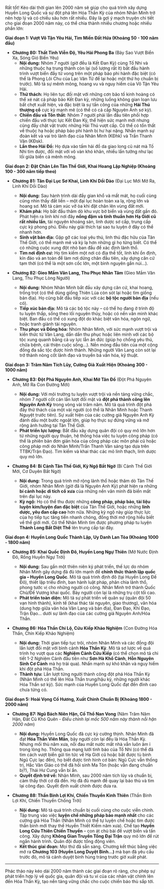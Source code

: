 Rất tốt! Kéo dài thời gian lên 2000 năm sẽ giúp cho quá trình xây dựng Huyền Long Quốc và sự đột phá lên Hóa Thần Kỳ của nhóm Nhân Minh trở nên hợp lý và có chiều sâu hơn rất nhiều. Đây là gợi ý mạch truyện chi tiết cho giai đoạn 2000 năm này, có thể chia thành nhiều chương hoặc nhiều phần lớn:

**Giai đoạn 1: Vượt Vô Tận Yêu Hải, Tìm Miền Đất Hứa (Khoảng 50 - 100 năm đầu)**

* **Chương 80: Thất Tinh Viễn Độ, Yêu Hải Phong Ba** (Bảy Sao Vượt Biển Xa, Sóng Gió Biển Yêu)
    * **Nội dung:** Nhóm 7 người (giờ đều là Kết Đan Kỳ) cùng Tố Nhi và những thuộc hạ trung thành còn lại (số lượng rất ít) bắt đầu hành trình vượt biển đầy tử vong trên một pháp bảo phi hành đặc biệt (có thể là Phong Lôi Chu của Lạc Vân Tử để lại hoặc một thứ họ chuẩn bị trước). Mô tả sự mênh mông, hoang vu và nguy hiểm của Vô Tận Yêu Hải.
    * **Thử thách:** Họ liên tục đối mặt với những cơn bão tố kinh hoàng có thể xé nát cả pháp bảo Kết Đan kỳ, những luồng không gian loạn lưu bất chợt xuất hiện, và đặc biệt là sự tấn công của những **Hải Thú thượng cổ** cực kỳ mạnh mẽ (có thể có cả cấp Nguyên Anh sơ kỳ).
    * **Chiến đấu và Tổn thất:** Nhóm 7 người phải lần đầu tiên phối hợp chiến đấu với thực lực Kết Đan Kỳ, thể hiện sức mạnh mới nhưng cũng đầy chật vật trước những Hải Thú vượt cấp. Có thể có tổn thất về thuộc hạ hoặc pháp bảo phi hành bị hư hại nặng. Nhấn mạnh sự đoàn kết và vai trò lãnh đạo của Nhân Minh (KĐhk) và Trần Thanh Vân (KĐsk).
    * **Lần theo Hải Đồ:** Họ dựa vào tấm hải đồ da giao long cũ nát mà Tố Nhi tìm được, đối mặt với vô vàn khó khăn, nhiều lần tưởng như lạc lối giữa biển cả mênh mông.

**Giai đoạn 2: Đặt Chân Lên Tân Thế Giới, Khai Hoang Lập Nghiệp (Khoảng 100 - 300 năm tiếp theo)**

* **Chương 81: Tân Đại Lục Sơ Khai, Linh Khí Dồi Dào** (Đại Lục Mới Mở Ra, Linh Khí Dồi Dào)
    * **Nội dung:** Sau hành trình dài đầy gian khổ và mất mát, họ cuối cùng cũng nhìn thấy đất liền – một đại lục hoàn toàn xa lạ, rộng lớn và hoang sơ. Mô tả cảm xúc vỡ òa khi đặt chân lên vùng đất mới.
    * **Khám phá:** Họ bắt đầu thăm dò khu vực bờ biển và vùng đất gần đó. Phát hiện ra linh khí nơi đây **nồng đậm và tinh thuần hơn Hạ Giới cũ rất nhiều lần**, tài nguyên khoáng sản, linh dược sơ cấp, trung cấp cực kỳ phong phú. Điều này giải thích tại sao tu luyện ở đây có thể nhanh hơn.
    * **Sinh vật bản địa:** Gặp gỡ các loại yêu thú, linh thú đặc hữu của Tân Thế Giới, có thể mạnh mẽ và kỳ lạ hơn những gì họ từng biết. Có thể có những cuộc xung đột nhỏ ban đầu để xác định lãnh thổ.
    * **Tìm nơi định cư:** Họ tìm kiếm một nơi có địa thế tốt, linh khí ổn định, kín đáo và an toàn để làm nơi dừng chân đầu tiên, xây dựng căn cứ tạm thời (có thể là một sơn cốc lớn, một bình nguyên gần núi...).

* **Chương 82: Gieo Mầm Văn Lang, Thu Phục Nhân Tâm** (Gieo Mầm Văn Lang, Thu Phục Lòng Người)
    * **Nội dung:** Nhóm Nhân Minh bắt đầu xây dựng căn cứ, khai hoang, trồng trọt (có thể dùng giống Thiên Lúa còn sót lại hoặc tìm giống bản địa). Họ cũng bắt đầu tiếp xúc với các **bộ tộc người bản địa** (nếu có).
    * **Tiếp xúc bản địa:** Mô tả các bộ tộc này – có thể họ đang ở trình độ tu luyện thấp, sống theo lối nguyên thủy, hoặc có nền văn minh khác biệt. Ban đầu có thể có xung đột do khác biệt văn hóa, ngôn ngữ, hoặc tranh giành tài nguyên.
    * **Thu phục và Đồng hóa:** Nhóm Nhân Minh, với sức mạnh vượt trội và kiến thức từ Văn Lang, dần dần thu phục hoặc liên minh với các bộ tộc xung quanh bằng cả uy lực lẫn ân đức (giúp họ chống yêu thú, chữa bệnh, cải thiện cuộc sống...). Nền móng đầu tiên của một cộng đồng đa sắc tộc được hình thành. Những người Văn Lang còn sót lại trở thành nòng cốt lãnh đạo và truyền bá văn hóa, kỹ thuật.

**Giai đoạn 3: Trăm Năm Tích Lũy, Cường Giả Xuất Hiện (Khoảng 300 - 1000 năm)**

* **Chương 83: Đột Phá Nguyên Anh, Khai Mở Tân Đồ** (Đột Phá Nguyên Anh, Mở Ra Con Đường Mới)
    * **Nội dung:** Với môi trường tu luyện vượt trội và nền tảng vững chắc, nhóm 7 người cốt cán lần lượt đối mặt và **đột phá thành công lên Nguyên Anh Kỳ** trong vòng vài trăm năm. Mô tả quá trình đột phá đầy thử thách của một vài người (có thể là Nhân Minh hoặc Thanh Nguyệt trước tiên). Sự xuất hiện của các cường giả Nguyên Anh Kỳ đánh dấu một bước ngoặt lớn, giúp họ thực sự đứng vững và mở rộng ảnh hưởng tại Tân Thế Giới.
    * **Phát triển lực lượng:** Bắt đầu xây dựng quân đội có quy mô lớn hơn từ những người quy thuận, hệ thống hóa việc tu luyện công pháp (có thể là phiên bản đơn giản hóa của công pháp các môn phái cũ hoặc công pháp mới do Nhân Minh/Trần Thanh Vân sáng tạo dựa trên TTBK/Trận Đạo). Tìm kiếm và khai thác các mỏ linh thạch, linh dược quy mô lớn.

* **Chương 84: Bí Cảnh Tân Thế Giới, Kỳ Ngộ Bất Ngờ** (Bí Cảnh Thế Giới Mới, Cơ Duyên Bất Ngờ)
    * **Nội dung:** Trong quá trình mở rộng lãnh thổ hoặc thăm dò Tân Thế Giới, nhóm Nhân Minh (giờ đã là Nguyên Anh Kỳ) phát hiện ra những **bí cảnh hoặc di tích cổ xưa** của những nền văn minh đã biến mất trên đại lục này.
    * **Kỳ ngộ:** Họ có thể thu được những **công pháp, pháp bảo, tài liệu luyện kim/luyện đan đặc biệt** của Tân Thế Giới, hoặc những **linh dược, yêu đan cấp cao** hơn nữa. Những kỳ ngộ này giúp thực lực của họ tiếp tục tăng tiến nhanh chóng, đồng thời mở rộng hiểu biết về thế giới mới. Có thể Nhân Minh tìm được phương pháp tu luyện **Thánh Long Bất Diệt Thể** lên trung cấp tại đây.

**Giai đoạn 4: Huyền Long Quốc Thành Lập, Uy Danh Lan Tỏa (Khoảng 1000 - 1800 năm)**

* **Chương 85: Khai Quốc Định Đô, Huyền Long Ngự Thiên** (Mở Nước Định Đô, Rồng Huyền Ngự Trời)
    * **Nội dung:** Sau gần một thiên niên kỷ phát triển, thế lực do nhóm Nhân Minh gây dựng đã đủ lớn mạnh để **chính thức thành lập quốc gia – Huyền Long Quốc**. Mô tả quá trình định đô (tại Huyền Long Đế Đô), thiết lập triều đình, ban hành luật pháp, phân chia lãnh thổ, phong tước vị cho những người có công. Nhân Minh trở thành Quốc Chủ/Đế Vương khai quốc. Bảy người còn lại là những trụ cột tối cao.
    * **Phát triển toàn diện:** Mô tả sự phát triển về quân sự (quân đội 50 vạn hình thành), kinh tế (khai thác tài nguyên, giao thương), văn hóa (dung hợp giữa văn hóa Văn Lang và bản địa), Đan Đạo, Khí Đạo, Trận Đạo... dưới sự lãnh đạo của các cường giả Nguyên Anh/Hóa Thần.

* **Chương 86: Hóa Thần Chi Lộ, Cửu Kiếp Khảo Nghiệm** (Con Đường Hóa Thần, Chín Kiếp Khảo Nghiệm)
    * **Nội dung:** Thời gian tiếp tục trôi, nhóm Nhân Minh và các đồng đội lần lượt đối mặt với bình cảnh **Hóa Thần Kỳ**. Mô tả sơ lược về quá trình họ vượt qua các **Nghiệm Cảnh Cửu Kiếp** (có thể chọn mô tả chi tiết 1-2 Nghiệm Cảnh đầu tiên như **Sơn Hà Khổ Cảnh**, **Hỗn Nguyên Sinh Cơ Cảnh** mà họ trải qua). Nhấn mạnh sự khó khăn và nguy hiểm khi đột phá Hóa Thần.
    * **Thành tựu:** Lần lượt từng người thành công đột phá Hóa Thần Kỳ (Nhân Minh có thể lên Hóa Thần trung/hậu kỳ, những người khác Hóa Thần sơ kỳ). Sức mạnh của Huyền Long Quốc đạt đến đỉnh cao chưa từng có.

**Giai đoạn 5: Hoài Vọng Cố Hương, Xuất Chinh Chuẩn Bị (Khoảng 1800 - 2000 năm)**

* **Chương 87: Ngũ Bách Niên Hận, Cố Thổ Nan Vong** (Năm Trăm Năm Hận, Đất Cũ Khó Quên - *Điều chỉnh lại mốc 500 năm này thành nỗi hận 2000 năm*)
    * **Nội dung:** Huyền Long Quốc đã cực kỳ cường thịnh. Nhân Minh đã đạt **Hóa Thần Viên Mãn**, bảy người còn lại đều là Hóa Thần Kỳ. Nhưng mối thù năm xưa, nỗi đau mất nước mất nhà vẫn luôn âm ỉ trong lòng họ. Thông qua mạng lưới tình báo của Tố Nhi (có thể đã tìm cách vượt biển gửi tin tức về Hạ Giới cũ hoặc bắt được tù binh Ngũ Cực lạc đến), họ biết được tình hình cơ bản: Ngũ Cực vẫn thống trị, Hắc Vân Giáo có thể đã hồi sinh Ma Tôn (hoặc vẫn đang chuẩn bị?), Thái Hư Cung vẫn bí ẩn.
    * **Quyết định trở về:** Nhân Minh, sau 2000 năm tích lũy và chuẩn bị, cảm thấy thời cơ đã đến. Họ đã đủ mạnh để quay lại báo thù và tìm lại công đạo. Quyết định xuất chinh được đưa ra.

* **Chương 88: Thần Binh Lợi Khí, Chiến Thuyền Kình Thiên** (Thần Binh Lợi Khí, Chiến Thuyền Chống Trời)
    * **Nội dung:** Mô tả quá trình chuẩn bị cuối cùng cho cuộc viễn chinh. Tập trung vào việc **luyện chế những pháp bảo mạnh nhất** cho các cường giả Hóa Thần (Nhân Minh có thể tự luyện chế hoặc tìm được thần binh mới thay thế Huyền Thiết Kiếm năm xưa). Chế tạo **Huyền Long Cửu Thiên Chiến Thuyền** – con át chủ bài để vượt biển và tấn công. Xây dựng **Không Gian Truyền Tống Đại Trận** quy mô lớn để rút ngắn hành trình. Quân đội được tổng động viên.
    * **Kết thúc giai đoạn:** Mọi thứ đã sẵn sàng. Chương kết thúc bằng việc mở ra **Chương 103 (Huyền Long Duyệt Binh...)** mà bạn đã yêu cầu trước đó, mô tả cảnh duyệt binh hùng tráng trước giờ xuất phát.

---
Phác thảo này kéo dài 2000 năm thành các giai đoạn rõ ràng, cho phép sự phát triển hợp lý về quốc gia, quân đội và tu vi của các nhân vật chính lên đến Hóa Thần Kỳ, tạo nền tảng vững chắc cho cuộc chiến báo thù sắp tới.
